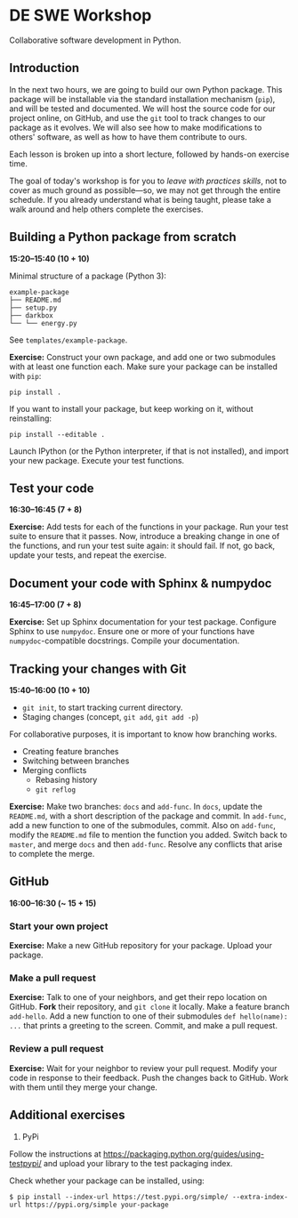 # DE SWE Workshop

Collaborative software development in Python.

## Introduction

In the next two hours, we are going to build our own Python package.
This package will be installable via the standard installation
mechanism (`pip`), and will be tested and documented.  We will host
the source code for our project online, on GitHub, and use the `git`
tool to track changes to our package as it evolves.  We will also see
how to make modifications to others' software, as well as how to have
them contribute to ours.

Each lesson is broken up into a short lecture, followed by hands-on
exercise time.

The goal of today's workshop is for you to *leave with practices
skills*, not to cover as much ground as possible—so, we may not get
through the entire schedule.  If you already understand what is being
taught, please take a walk around and help others complete the
exercises.

## Building a Python package from scratch

**15:20–15:40 (10 + 10)**

Minimal structure of a package (Python 3):

```
example-package
├── README.md
├── setup.py
├── darkbox
└── └── energy.py
```

See `templates/example-package`.

**Exercise:** Construct your own package, and add one or two
submodules with at least one function each.  Make sure your
package can be installed with `pip`:

```
pip install .
```

If you want to install your package, but keep working on it, without
reinstalling:

```
pip install --editable .
```

Launch IPython (or the Python interpreter, if that is not installed),
and import your new package.  Execute your test functions.

## Test your code

**16:30–16:45 (7 + 8)**

**Exercise:** Add tests for each of the functions in your package.
Run your test suite to ensure that it passes.  Now, introduce a
breaking change in one of the functions, and run your test suite
again: it should fail.  If not, go back, update your tests, and repeat
the exercise.

## Document your code with Sphinx & numpydoc

**16:45–17:00 (7 + 8)**

**Exercise:** Set up Sphinx documentation for your test package.
Configure Sphinx to use `numpydoc`.  Ensure one or more of your
functions have `numpydoc`-compatible docstrings.  Compile your
documentation.

## Tracking your changes with Git

**15:40–16:00 (10 + 10)**

- `git init`, to start tracking current directory.
- Staging changes (concept, `git add`, `git add -p`)

For collaborative purposes, it is important to know how branching
works.

- Creating feature branches
- Switching between branches
- Merging conflicts
  - Rebasing history
  - `git reflog`

**Exercise:** Make two branches: `docs` and `add-func`.  In `docs`,
update the `README.md`, with a short description of the package and
commit.  In `add-func`, add a new function to one of the submodules,
commit.  Also on `add-func`, modify the `README.md` file to mention
the function you added.  Switch back to `master`, and merge `docs` and
then `add-func`.  Resolve any conflicts that arise to complete the
merge.

## GitHub

**16:00–16:30 (~ 15 + 15)**

### Start your own project

**Exercise:** Make a new GitHub repository for your package.  Upload
your package.

### Make a pull request

**Exercise:** Talk to one of your neighbors, and get their repo
location on GitHub.  **Fork** their repository, and `git clone` it
locally.  Make a feature branch `add-hello`.  Add a new function to
one of their submodules `def hello(name): ...` that prints a greeting
to the screen.  Commit, and make a pull request.

### Review a pull request

**Exercise:** Wait for your neighbor to review your pull request.
Modify your code in response to their feedback.  Push the changes back
to GitHub.  Work with them until they merge your change.

## Additional exercises

1. PyPi

Follow the instructions at
https://packaging.python.org/guides/using-testpypi/ and upload your
library to the test packaging index.

Check whether your package can be installed, using:

```
$ pip install --index-url https://test.pypi.org/simple/ --extra-index-url https://pypi.org/simple your-package
```

